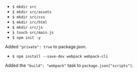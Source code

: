 - `$ mkdir src`
- `$ mkdir src/assets`
- `$ mkdir src/css`
- `$ mkdir src/html`
- `$ mkdir src/js`
- `$ touch src/main.js`
- `$ npm init -y`

Added `"private": true` to package.json.

- `$ npm install --save-dev webpack webpack-cli`

Added the `"build": "webpack"` task to `package.json["scripts"]`.